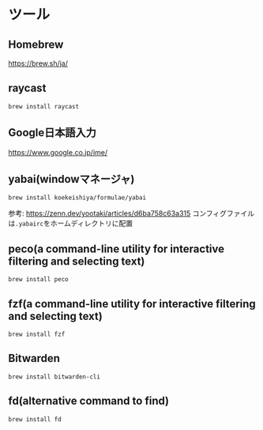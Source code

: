 # ツール

## Homebrew
https://brew.sh/ja/

## raycast
```
brew install raycast
```

## Google日本語入力
https://www.google.co.jp/ime/

## yabai(windowマネージャ)
```
brew install koekeishiya/formulae/yabai
```
参考: https://zenn.dev/yootaki/articles/d6ba758c63a315
コンフィグファイルは`.yabairc`をホームディレクトリに配置

## peco(a command-line utility for interactive filtering and selecting text)
```
brew install peco
```

## fzf(a command-line utility for interactive filtering and selecting text)
```
brew install fzf
```

## Bitwarden
```
brew install bitwarden-cli
```

## fd(alternative command to find)
```
brew install fd
```

